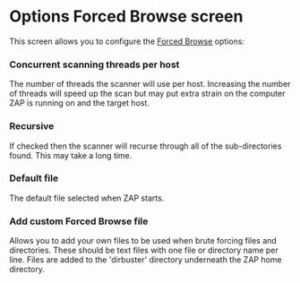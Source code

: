 # Options Forced Browse screen #

This screen allows you to configure the [Forced Browse][] options:

### Concurrent scanning threads per host ###

The number of threads the scanner will use per host.
Increasing the number of threads will speed up the scan but may put extra strain on the computer ZAP is running on and the target host.

### Recursive ###

If checked then the scanner will recurse through all of the sub-directories found.
This may take a long time.

### Default file ###

The default file selected when ZAP starts.

### Add custom Forced Browse file ###

Allows you to add your own files to be used when brute forcing files and directories.
These should be text files with one file or directory name per line.
Files are added to the 'dirbuster' directory underneath the ZAP home directory.


[Forced Browse]: HelpAddonsBruteforceConcepts
